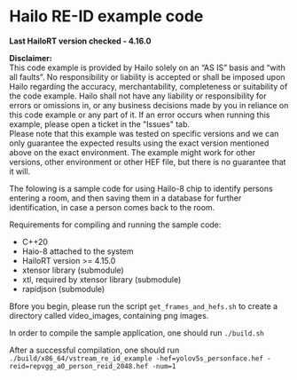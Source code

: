 # Hailo RE-ID example code

**Last HailoRT version checked - 4.16.0**

**Disclaimer:** <br />
This code example is provided by Hailo solely on an “AS IS” basis and “with all faults”. No responsibility or liability is accepted or shall be imposed upon Hailo regarding the accuracy, merchantability, completeness or suitability of the code example. Hailo shall not have any liability or responsibility for errors or omissions in, or any business decisions made by you in reliance on this code example or any part of it. If an error occurs when running this example, please open a ticket in the "Issues" tab.<br />
Please note that this example was tested on specific versions and we can only guarantee the expected results using the exact version mentioned above on the exact environment. The example might work for other versions, other environment or other HEF file, but there is no guarantee that it will.


The folowing is a sample code for using Hailo-8 chip to identify persons entering a room,
and then saving them in a database for further identification, in case a person comes back to the room.

Requirements for compiling and running the sample code:
* C++20
* Haio-8 attached to the system
* HailoRT version >= 4.15.0
* xtensor library (submodule)
* xtl, required by xtensor library (submodule)
* rapidjson (submodule)

Bfore you begin, please run the script `get_frames_and_hefs.sh` to create a directory called video_images, containing png images.

In order to compile the sample application, one should run `./build.sh`

After a successful compilation, one should run `./build/x86_64/vstream_re_id_example -hef=yolov5s_personface.hef -reid=repvgg_a0_person_reid_2048.hef -num=1`

